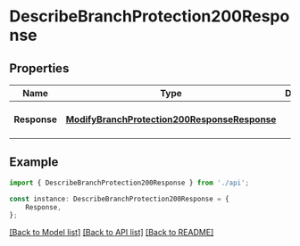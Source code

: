 # DescribeBranchProtection200Response


## Properties

Name | Type | Description | Notes
------------ | ------------- | ------------- | -------------
**Response** | [**ModifyBranchProtection200ResponseResponse**](ModifyBranchProtection200ResponseResponse.md) |  | [optional] [default to undefined]

## Example

```typescript
import { DescribeBranchProtection200Response } from './api';

const instance: DescribeBranchProtection200Response = {
    Response,
};
```

[[Back to Model list]](../README.md#documentation-for-models) [[Back to API list]](../README.md#documentation-for-api-endpoints) [[Back to README]](../README.md)
